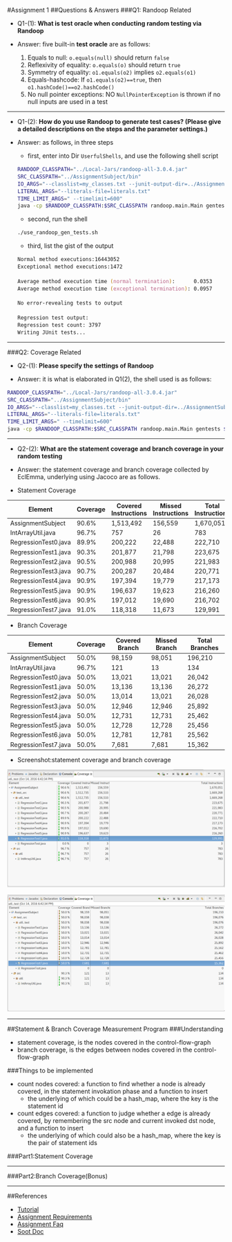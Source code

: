 #Assignment 1
##Questions & Answers
###Q1: Randoop Related
- Q1-(1): **What is test oracle when conducting random testing via Randoop**

- Answer: five built-in **test oracle** are as follows:
  1. Equals to null: `o.equals(null)` should return `false`
  1. Reflexivity of equality: `o.equals(o)` should return `true`
  1. Symmetry of equality: `o1.equals(o2)` implies `o2.equals(o1)`
  1. Equals-hashcode: If `o1.equals(o2)==true`, then `o1.hashCode()==o2.hashCode()`
  1. No null pointer exceptions: NO `NullPointerException` is thrown if no null inputs are used in a test

---

- Q1-(2): **How do you use Randoop to generate test cases? (Please give a detailed descriptions on the steps and the parameter settings.)**

- Answer: as follows, in three steps

  - first, enter into Dir `UserfulShells`, and use the following shell script

  ```zsh
  RANDOOP_CLASSPATH="../Local-Jars/randoop-all-3.0.4.jar"
  SRC_CLASSPATH="../AssignmentSubject/bin"
  IO_ARGS="--classlist=my_classes.txt --junit-output-dir=../AssignmentSubject/test_src --junit-package-name=util_test"
  LITERAL_ARGS="--literals-file=literals.txt"
  TIME_LIMIT_ARGS=" --timelimit=600"
  java -cp $RANDOOP_CLASSPATH:$SRC_CLASSPATH randoop.main.Main gentests $IO_ARGS $LITERAL_ARGS $TIME_LIMIT_ARGS
  ```

  - second, run the shell

  ```zsh
  ./use_randoop_gen_tests.sh
  ```

  - third, list the gist of the output
  ```zsh
  Normal method executions:16443052
  Exceptional method executions:1472

  Average method execution time (normal termination):      0.0353
  Average method execution time (exceptional termination): 0.0957

  No error-revealing tests to output

  Regression test output:
  Regression test count: 3797
  Writing JUnit tests...
  ```

---

###Q2: Coverage Related
- Q2-(1): **Please specify the settings of Randoop**

- Answer: it is what is elaborated in Q1(2), the shell used is as follows:

```zsh
RANDOOP_CLASSPATH="../Local-Jars/randoop-all-3.0.4.jar"
SRC_CLASSPATH="../AssignmentSubject/bin"
IO_ARGS="--classlist=my_classes.txt --junit-output-dir=../AssignmentSubject/test_src --junit-package-name=util_test"
LITERAL_ARGS="--literals-file=literals.txt"
TIME_LIMIT_ARGS=" --timelimit=600"
java -cp $RANDOOP_CLASSPATH:$SRC_CLASSPATH randoop.main.Main gentests $IO_ARGS $LITERAL_ARGS $TIME_LIMIT_ARGS
```

---

- Q2-(2): **What are the statement coverage and branch coverage in your random testing**
- Answer: the statement coverage and branch coverage collected by EclEmma, underlying using Jacoco are as follows.

- Statement Coverage

Element | Coverage | Covered Instructions | Missed Instructions | Total Instructions
--- | --- | --- | --- | ---
AssignmentSubject | 90.6% | 1,513,492 | 156,559 | 1,670,051
IntArrayUtil.java | 96.7% | 757 | 26 | 783
RegressionTest0.java | 89.9% | 200,222 | 22,488 | 222,710
RegressionTest1.java | 90.3% | 201,877 | 21,798 | 223,675
RegressionTest2.java | 90.5% | 200,988 | 20,995 | 221,983
RegressionTest3.java | 90.7% | 200,287 | 20,484 | 220,771
RegressionTest4.java | 90.9% | 197,394 | 19,779 | 217,173
RegressionTest5.java | 90.9% | 196,637 | 19,623 | 216,260
RegressionTest6.java | 90.9% | 197,012 | 19,690 | 216,702
RegressionTest7.java | 91.0% | 118,318 | 11,673 | 129,991


- Branch Coverage

Element | Coverage | Covered Branch | Missed Branch | Total Branches
--- | --- | --- | --- | ---
AssignmentSubject | 50.0% | 98,159 | 98,051 | 196,210
IntArrayUtil.java | 96.7% | 121 | 13 | 134
RegressionTest0.java | 50.0% | 13,021 | 13,021 | 26,042
RegressionTest1.java | 50.0% | 13,136 | 13,136 | 26,272
RegressionTest2.java | 50.0% | 13,014 | 13,021 | 26,028
RegressionTest3.java | 50.0% | 12,946 | 12,946 | 25,892
RegressionTest4.java | 50.0% | 12,731 | 12,731 | 25,462
RegressionTest5.java | 50.0% | 12,728 | 12,728 | 25,456
RegressionTest6.java | 50.0% | 12,781 | 12,781 | 25,562
RegressionTest7.java | 50.0% | 7,681 | 7,681 | 15,362

- Screenshot:statement coverage and branch coverage

![Statement Coverage](Pictures/statement_coverage.png)

![Branch Coverage](Pictures/branch_coverage.png)

---

##Statement & Branch Coverage Measurement Program
###Understanding
- statement coverage, is the nodes covered in the control-flow-graph
- branch coverage, is the edges between nodes covered in the control-flow-graph

###Things to be implemented
- count nodes covered: a function to find whether a node is already covered, in the statement invokation phase and a function to insert
  - the underlying of which could be a hash_map, where the key is the statement id
- count edges covered: a function to judge whether a edge is already covered, by remembering the src node and current invoked dst node,
and a function to insert
  - the underlying of which could also be a hash_map, where the key is the pair of statement ids

###Part1:Statement Coverage

---

###Part2:Branch Coverage(Bonus)

---

##References
- [Tutorial](../../../SoftwareAnalysis/References/workshop1/Tutorial_1.pdf)
- [Assignment Requirements](https://course.cse.ust.hk/comp5111/assignment/assignment1.html)
- [Assignment Faq](http://sccpu2.cse.ust.hk/wurongxin/faq.html)
- [Soot Doc](https://course.cse.ust.hk/comp5111/assignment/soot_tutorials/index.html)
